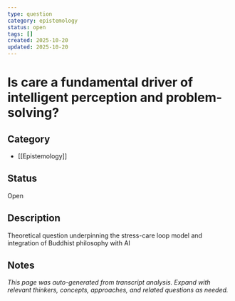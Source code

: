 ```yaml
---
type: question
category: epistemology
status: open
tags: []
created: 2025-10-20
updated: 2025-10-20
---
```


# Is care a fundamental driver of intelligent perception and problem-solving?

## Category

- [[Epistemology]]

## Status

Open

## Description

Theoretical question underpinning the stress-care loop model and integration of Buddhist philosophy with AI

## Notes

*This page was auto-generated from transcript analysis. Expand with relevant thinkers, concepts, approaches, and related questions as needed.*
